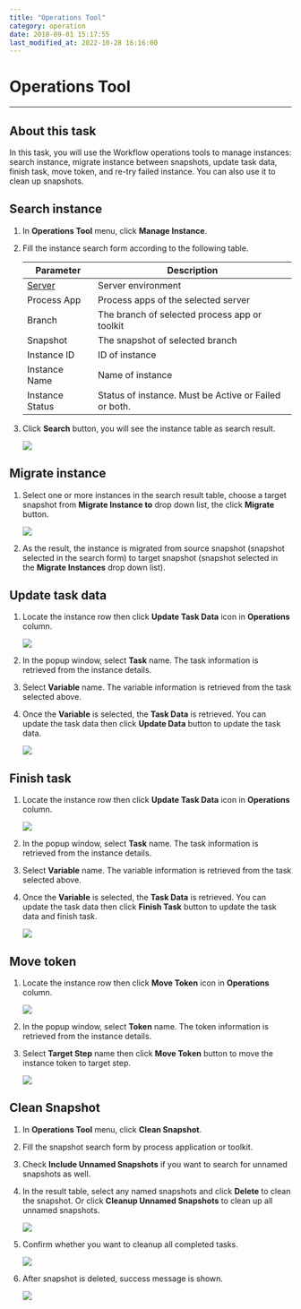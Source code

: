```yaml
---
title: "Operations Tool"
category: operation
date: 2018-09-01 15:17:55
last_modified_at: 2022-10-28 16:16:00
---
```


# Operations Tool
***

## About this task

In this task, you will use the Workflow operations tools to manage instances: search instance, migrate instance between snapshots, update task data, finish task, move token, and re-try failed instance. You can also use it to clean up snapshots.


## Search instance

  1. In **Operations Tool** menu, click **Manage Instance**.

  2. Fill the instance search form according to the following table.

     Parameter             | Description       
     ----------------------|-------------------
     [Server][1]           |Server environment
     Process App           |Process apps of the selected server
     Branch                |The branch of selected process app or toolkit
     Snapshot              |The snapshot of selected branch
     Instance ID    |ID of instance
     Instance Name                  |Name of instance
     Instance Status              |Status of instance. Must be Active or Failed or both.

  3. Click **Search** button, you will see the instance table as search result.

     ![][op_search_instance]

## Migrate instance

  1. Select one or more instances in the search result table, choose a target snapshot from **Migrate Instance to** drop down list, the click **Migrate** button.

     ![][op_migrate_instance]   

  2. As the result, the instance is migrated from source snapshot (snapshot selected in the search form) to target snapshot (snapshot selected in the **Migrate Instances** drop down list).

## Update task data

  1. Locate the instance row then click **Update Task Data** icon in **Operations** column.  

     ![][op_click_update_task_data]   

  2. In the popup window, select **Task** name. The task information is retrieved from the instance details.
  3. Select **Variable** name. The variable information is retrieved from the task selected above.
  4. Once the **Variable** is selected, the **Task Data** is retrieved. You can update the task data then click **Update Data** button to update the task data.  

      ![][op_update_task_data_form]   

## Finish task

  1. Locate the instance row then click **Update Task Data** icon in **Operations** column.  

      ![][op_click_update_task_data]

  2. In the popup window, select **Task** name. The task information is retrieved from the instance details.
  3. Select **Variable** name. The variable information is retrieved from the task selected above.
  4. Once the **Variable** is selected, the **Task Data** is retrieved. You can update the task data then click **Finish Task** button to update the task data and finish task.

      ![][op_update_task_data_form]

## Move token

  1. Locate the instance row then click **Move Token** icon in **Operations** column.  

       ![][op_click_update_task_data]

  2. In the popup window, select **Token** name. The token information is retrieved from the instance details.
  3. Select **Target Step** name then click **Move Token** button to move the instance token to target step.   

       ![][op_move_token_form]  


## Clean Snapshot

  1. In **Operations Tool** menu, click **Clean Snapshot**.

  2. Fill the snapshot search form by process application or toolkit.

  3. Check **Include Unnamed Snapshots** if you want to search for unnamed snapshots as well.

  4. In the result table, select any named snapshots and click **Delete** to clean the snapshot. Or click **Cleanup Unnamed Snapshots** to clean up all unnamed snapshots.
      
     ![][op_clean_snapshot]

  5. Confirm whether you want to cleanup all completed tasks.

     ![][op_clean_snapshot_confirm]

  5. After snapshot is deleted, success message is shown.

     ![][op_clean_snapshot_success]

[op_search_instance]: ../images/operation/operation_search_instance.PNG
[op_migrate_instance]: ../images/operation/operation_migrate_instance.PNG
[op_click_update_task_data]: ../images/operation/operation_click_update_task_data.PNG
[op_update_task_data_form]: ../images/operation/operation_update_task_data_form.PNG
[op_click_move_token]: ../images/operation/operation_click_move_token.PNG
[op_move_token_form]: ../images/operation/operation_move_token_form.PNG
[op_click_show_trace]: ../images/operation/operation_click_show_error_trace.PNG
[op_show_trace]: ../images/operation/operation_error_trace.PNG
[op_click_resume_instance]: ../images/operation/operation_click_resume_instance.PNG
[op_clean_snapshot]: ../images/operation/operation_clean_snapshot.PNG
[op_clean_snapshot_confirm]: ../images/operation/operation_clean_snapshot_confirm.PNG
[op_clean_snapshot_success]: ../images/operation/operation_clean_snapshot_success.PNG
[1]: ../administration/administration-bpm-configuration.html
